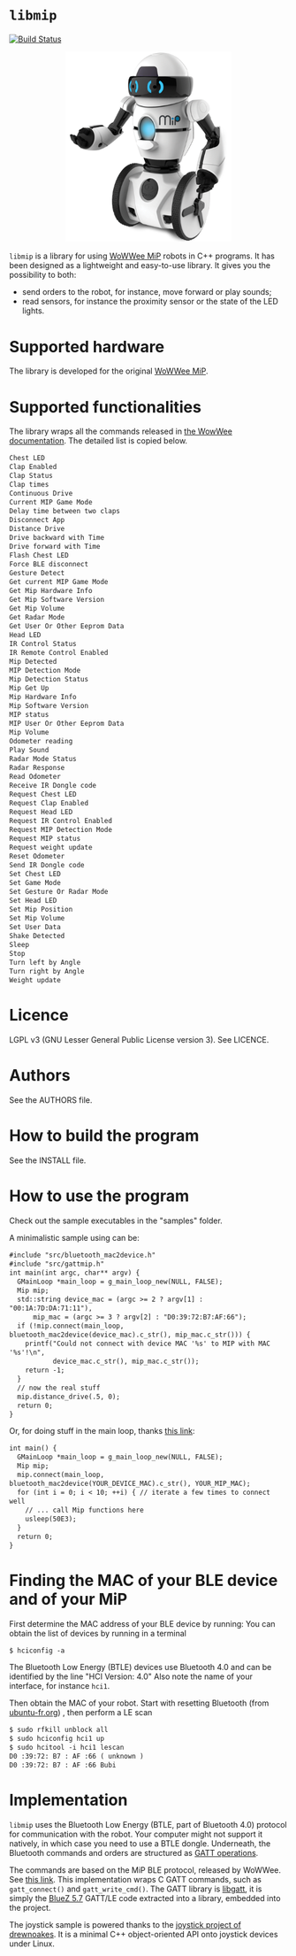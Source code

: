 # `libmip`

[![Build Status](https://travis-ci.org/arnaud-ramey/mip.svg)](https://travis-ci.org/arnaud-ramey/mip)

<p align="center">
<img src="doc/MiP.png" alt="MiP" style="width: 300px"/>
</p>

`libmip` is a library for using
[WoWWee MiP](http://wowwee.com/mip) robots in C++ programs.
It has been designed as a lightweight and easy-to-use library.
It gives you the possibility to both:

  * send orders to the robot, for instance, move forward or play sounds;
  * read sensors, for instance the proximity sensor or the state of the LED lights.

Supported hardware
==================

The library is developed for the original
[WoWWee MiP](http://wowwee.com/mip).

Supported functionalities
=========================

The library wraps all the commands released in
[the WowWee documentation](https://github.com/WowWeeLabs/MiP-BLE-Protocol/blob/master/MiP-Protocol.md).
The detailed list is copied below.

    Chest LED
    Clap Enabled
    Clap Status
    Clap times
    Continuous Drive
    Current MIP Game Mode
    Delay time between two claps
    Disconnect App
    Distance Drive
    Drive backward with Time
    Drive forward with Time
    Flash Chest LED
    Force BLE disconnect
    Gesture Detect
    Get current MIP Game Mode
    Get Mip Hardware Info
    Get Mip Software Version
    Get Mip Volume
    Get Radar Mode
    Get User Or Other Eeprom Data
    Head LED
    IR Control Status
    IR Remote Control Enabled
    Mip Detected
    MIP Detection Mode
    Mip Detection Status
    Mip Get Up
    Mip Hardware Info
    Mip Software Version
    MIP status
    MIP User Or Other Eeprom Data
    Mip Volume
    Odometer reading
    Play Sound
    Radar Mode Status
    Radar Response
    Read Odometer
    Receive IR Dongle code
    Request Chest LED
    Request Clap Enabled
    Request Head LED
    Request IR Control Enabled
    Request MIP Detection Mode
    Request MIP status
    Request weight update
    Reset Odometer
    Send IR Dongle code
    Set Chest LED
    Set Game Mode
    Set Gesture Or Radar Mode
    Set Head LED
    Set Mip Position
    Set Mip Volume
    Set User Data
    Shake Detected
    Sleep
    Stop
    Turn left by Angle
    Turn right by Angle
    Weight update

Licence
=======

LGPL v3 (GNU Lesser General Public License version 3).
See LICENCE.


Authors
=======

See the AUTHORS file.


How to build the program
=========================

See the INSTALL file.


How to use the program
======================

Check out the sample executables in the "samples" folder.

A minimalistic sample using can be:

```
#include "src/bluetooth_mac2device.h"
#include "src/gattmip.h"
int main(int argc, char** argv) {
  GMainLoop *main_loop = g_main_loop_new(NULL, FALSE);
  Mip mip;
  std::string device_mac = (argc >= 2 ? argv[1] : "00:1A:7D:DA:71:11"),
      mip_mac = (argc >= 3 ? argv[2] : "D0:39:72:B7:AF:66");
  if (!mip.connect(main_loop, bluetooth_mac2device(device_mac).c_str(), mip_mac.c_str())) {
    printf("Could not connect with device MAC '%s' to MIP with MAC '%s'!\n",
           device_mac.c_str(), mip_mac.c_str());
    return -1;
  }
  // now the real stuff
  mip.distance_drive(.5, 0);
  return 0;
}
```

Or, for doing stuff in the main loop,
thanks [this link](https://stackoverflow.com/questions/23737750/glib-usage-without-mainloop):

```
int main() {
  GMainLoop *main_loop = g_main_loop_new(NULL, FALSE);
  Mip mip;
  mip.connect(main_loop, bluetooth_mac2device(YOUR_DEVICE_MAC).c_str(), YOUR_MIP_MAC);
  for (int i = 0; i < 10; ++i) { // iterate a few times to connect well
    // ... call Mip functions here
    usleep(50E3);
  }
  return 0;
}
```

Finding the MAC of your BLE device and of your MiP
==================================================

First determine the MAC address of your BLE device by running:
You can obtain the list of devices by running in a terminal

```
$ hciconfig -a
```

The Bluetooth Low Energy (BTLE) devices use Bluetooth 4.0 and
can be identified by the line
"HCI Version: 4.0"
Also note the name of your interface, for instance `hci1`.

Then obtain the MAC of your robot.
Start with resetting Bluetooth (from [ubuntu-fr.org](http://doc.ubuntu-fr.org/bluetooth#problemes_connus)) ,
then perform a LE scan

```
$ sudo rfkill unblock all
$ sudo hciconfig hci1 up
$ sudo hcitool -i hci1 lescan
D0 :39:72: B7 : AF :66 ( unknown )
D0 :39:72: B7 : AF :66 Bubi
```

Implementation
==============

`libmip` uses the Bluetooth Low Energy (BTLE, part of Bluetooth 4.0)
protocol for communication with the robot.
Your computer might not support it natively, in which case you need to
use a BTLE dongle.
Underneath, the Bluetooth commands and orders are structured as
[GATT operations]( https://en.wikipedia.org/wiki/Bluetooth_low_energy#GATT_Operations).

The commands are based on the MiP BLE protocol, released by WoWWee.
See [this link](https://github.com/WowWeeLabs/MiP-BLE-Protocol).
This implementation wraps C GATT commands, such as
`gatt_connect()` and `gatt_write_cmd()`.
The GATT library is
[libgatt](https://github.com/jacklund/libgatt),
it is simply the [BlueZ 5.7](http://www.bluez.org/) GATT/LE
code extracted into a library, embedded into the project.

The joystick sample is powered thanks to the
[joystick project of drewnoakes](https://github.com/drewnoakes/joystick).
It is a minimal C++ object-oriented API onto joystick devices under Linux.


